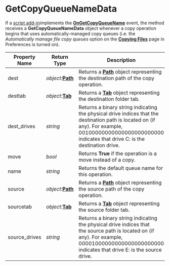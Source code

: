 # GetCopyQueueNameData

If a [script add-in](/Manual/scripting/script_add-ins/README.md)implements the **[OnGetCopyQueueName](../scripting_events/ongetcopyqueuename.md)** event, the method receives a **GetCopyQueueNameData** object whenever a copy operation begins that uses automatically-managed copy queues (i.e. the *Automatically manage file copy queues* option on the **[Copying Files](/Manual/preferences/preferences_categories/file_operations/copying_files/README.md)** page in Preferences is turned on).

| Property Name | Return Type | Description |
| --- | --- | --- |
| dest | *object:***[Path](path.md)** | Returns a **[Path](path.md)** object representing the destination path of the copy operation. |
| desttab | *object:***[Tab](tab.md)** | Returns a **[Tab](tab.md)** object representing the destination folder tab. |
| dest_drives | *string* | Returns a binary string indicating the physical drive indices that the destination path is located on (if any). For example, 00100000000000000000000000 indicates that drive C: is the destination drive. |
| move | *bool* | Returns **True** if the operation is a move instead of a copy. |
| name | *string* | Returns the default queue name for this operation. |
| source | *object:***[Path](path.md)** | Returns a **[Path](path.md)** object representing the source path of the copy operation. |
| sourcetab | *object:***[Tab](tab.md)** | Returns a **[Tab](tab.md)** object representing the source folder tab. |
| source_drives | *string* | Returns a binary string indicating the physical drive indices that the source path is located on (if any). For example, 00001000000000000000000000 indicates that drive E: is the source drive. |

